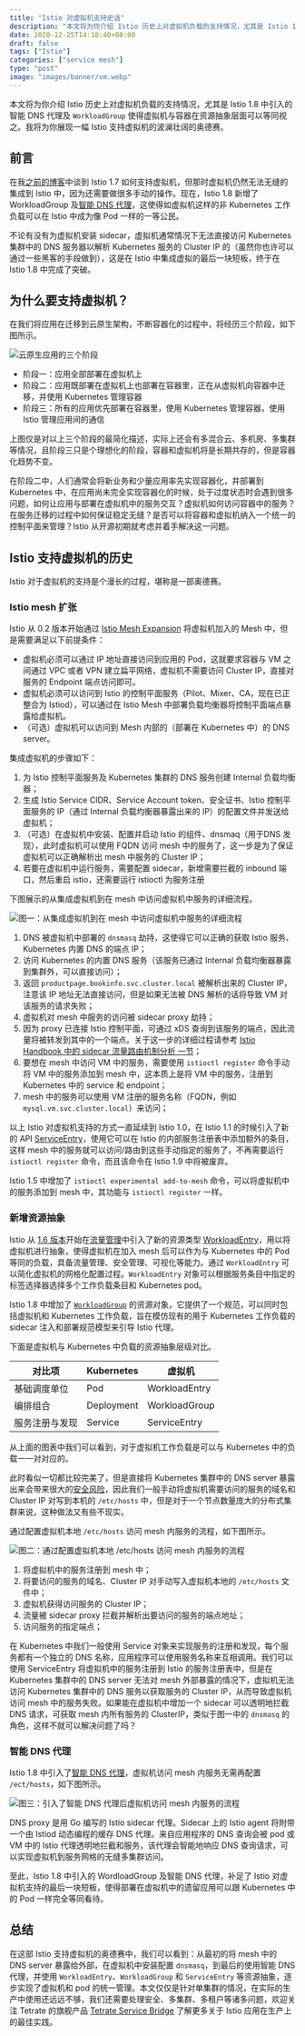```yaml
---
title: "Istio 对虚拟机支持史话"
description: "本文将为你介绍 Istio 历史上对虚拟机负载的支持情况，尤其是 Istio 1.8 中引入的智能 DNS 代理及 WorkloadGroup 使得虚拟机与容器在资源抽象层面可以等同视之。我将为你展现一幅 Istio 支持虚拟机的波澜壮阔的奥德赛。"
date: 2020-12-25T14:18:40+08:00
draft: false
tags: ["Istio"]
categories: ["service mesh"]
type: "post"
image: "images/banner/vm.webp"
---
```


本文将为你介绍 Istio 历史上对虚拟机负载的支持情况，尤其是 Istio 1.8 中引入的智能 DNS 代理及 `WorkloadGroup` 使得虚拟机与容器在资源抽象层面可以等同视之。我将为你展现一幅 Istio 支持虚拟机的波澜壮阔的奥德赛。

## 前言

在我[之前的博客](https://thenewstack.io/how-to-integrate-virtual-machines-into-istio-service-mesh/)中谈到 Istio 1.7 如何支持虚拟机，但那时虚拟机仍然无法无缝的集成到 Istio 中，因为还需要做很多手动的操作。现在，Istio 1.8 新增了 WorkloadGroup 及[智能 DNS 代理](https://istio.io/latest/blog/2020/dns-proxy/)，这使得如虚拟机这样的非 Kubernetes 工作负载可以在 Istio 中成为像 Pod 一样的一等公民。

不论有没有为虚拟机安装 sidecar，虚拟机通常情况下无法直接访问 Kubernetes 集群中的 DNS 服务器以解析 Kubernetes  服务的 Cluster IP 的（虽然你也许可以通过一些黑客的手段做到），这是在 Istio 中集成虚拟的最后一块短板，终于在 Istio 1.8 中完成了突破。

## 为什么要支持虚拟机？

在我们将应用在迁移到云原生架构，不断容器化的过程中，将经历三个阶段，如下图所示。

![云原生应用的三个阶段](0081Kckwly1gm0d6t775lj31s80k8go8.jpg)

- 阶段一：应用全部部署在虚拟机上
- 阶段二：应用既部署在虚拟机上也部署在容器里，正在从虚拟机向容器中迁移，并使用 Kubernetes 管理容器
- 阶段三：所有的应用优先部署在容器里，使用 Kubernetes 管理容器，使用 Istio 管理应用间的通信

上图仅是对以上三个阶段的最简化描述，实际上还会有多混合云、多机房、多集群等情况，且阶段三只是个理想化的阶段，容器和虚拟机将是长期共存的，但是容器化趋势不变。

在阶段二中，人们通常会将新业务和少量应用率先实现容器化，并部署到 Kubernetes 中，在应用尚未完全实现容器化的时候，处于过度状态时会遇到很多问题，如何让应用与部署在虚拟机中的服务交互？虚拟机如何访问容器中的服务？在服务迁移的过程中如何保证稳定无缝？是否可以将容器和虚拟机纳入一个统一的控制平面来管理？Istio 从开源初期就考虑并着手解决这一问题。

## Istio 支持虚拟机的历史

Istio 对于虚拟机的支持是个漫长的过程，堪称是一部奥德赛。

### Istio mesh 扩张

Istio 从 0.2 版本开始通过 [Istio Mesh Expansion](https://istio.io/v0.2/docs/setup/kubernetes/mesh-expansion.html) 将虚拟机加入的 Mesh 中，但是需要满足以下前提条件：

- 虚拟机必须可以通过 IP 地址直接访问到应用的 Pod，这就要求容器与 VM 之间通过 VPC 或者 VPN 建立扁平网络，虚拟机不需要访问 Cluster IP，直接对服务的 Endpoint 端点访问即可。
- 虚拟机必须可以访问到 Istio 的控制平面服务（Pilot、Mixer、CA，现在已正整合为 Istiod），可以通过在 Istio Mesh 中部署负载均衡器将控制平面端点暴露给虚拟机。
- （可选）虚拟机可以访问到 Mesh 内部的（部署在 Kubernetes 中）的 DNS server。

集成虚拟机的步骤如下：

1. 为 Istio 控制平面服务及 Kubernetes 集群的 DNS 服务创建 Internal 负载均衡器；
2. 生成 Istio Service CIDR、Service Account token、安全证书、Istio 控制平面服务的 IP（通过 Internal 负载均衡器暴露出来的 IP）的配置文件并发送给虚拟机；
3. （可选）在虚拟机中安装、配置并启动 Istio 的组件、dnsmaq（用于DNS 发现），此时虚拟机可以使用   FQDN 访问 mesh 中的服务了，这一步是为了保证虚拟机可以正确解析出 mesh 中服务的 Cluster IP；
4. 若要在虚拟机中运行服务，需要配置 sidecar，新增需要拦截的 inbound 端口，然后重启 istio，还需要运行 istioctl 为服务注册

下图展示的从集成虚拟机到在 mesh 中访问虚拟机中服务的详细流程。

![图一：从集成虚拟机到在 mesh 中访问虚拟机中服务的详细流程](0081Kckwly1gm0d6rogojj30u00yhdil.jpg)

1. DNS 被虚拟机中部署的 `dnsmasq` 劫持，这使得它可以正确的获取 Istio 服务、Kubernetes 内置 DNS 的端点 IP；
2. 访问 Kubernetes 的内置 DNS 服务（该服务已通过 Internal 负载均衡器暴露到集群外，可以直接访问）；
3. 返回 `productpage.bookinfo.svc.cluster.local` 被解析出来的 Cluster IP，注意该 IP 地址无法直接访问，但是如果无法被 DNS 解析的话将导致 VM 对该服务的请求失败；
4. 虚拟机对 mesh 中服务的访问被 sidecar proxy 劫持；
5. 因为 proxy 已连接 Istio 控制平面，可通过 xDS 查询到该服务的端点，因此流量将被转发到其中的一个端点。关于这一步的详细过程请参考 [Istio Handbook 中的 sidecar 流量路由机制分析 一节](https://www.servicemesher.com/istio-handbook/concepts/sidecar-traffic-route.html)；
6. 要想在 mesh 中访问 VM 中的服务，需要使用 `istioctl register` 命令手动将 VM 中的服务添加到 mesh 中，这本质上是将 VM 中的服务，注册到 Kubernetes 中的 service 和 endpoint；
7. mesh 中的服务可以使用 VM 注册的服务名称（FQDN，例如 `mysql.vm.svc.cluster.local`）来访问；

以上 Istio 对虚拟机支持的方式一直延续到 Istio 1.0，在 Istio 1.1 的时候引入了新的 API [ServiceEntry](https://istio.io/latest/docs/reference/config/networking/service-entry/)，使用它可以在 Istio 的内部服务注册表中添加额外的条目，这样 mesh 中的服务就可以访问/路由到这些手动指定的服务了，不再需要运行 `istioctl register` 命令，而且该命令在 Istio 1.9 中将被废弃。

Istio 1.5 中增加了 `istioctl experimental add-to-mesh` 命令，可以将虚拟机中的服务添加到 mesh 中，其功能与 `istioctl register` 一样。

### 新增资源抽象

Istio 从 [1.6 版本](https://istio.io/latest/news/releases/1.6.x/announcing-1.6/)开始在[流量管理](https://istio.io/latest/news/releases/1.6.x/announcing-1.6/change-notes/)中引入了新的资源类型 [WorkloadEntry](https://istio.io/latest/docs/reference/config/networking/workload-entry/)，用以将虚拟机进行抽象，使得虚拟机在加入 mesh 后可以作为与 Kubernetes 中的 Pod 等同的负载，具备流量管理、安全管理、可视化等能力。通过 `WorkloadEntry` 可以简化虚拟机的网格化配置过程。`WorkloadEntry` 对象可以根据服务条目中指定的标签选择器选择多个工作负载条目和 Kubernetes pod。

Istio 1.8 中增加了 [`WorkloadGroup`](http://istio.io/latest/docs/reference/config/networking/workload-group/) 的资源对象，它提供了一个规范，可以同时包括虚拟机和 Kubernetes 工作负载，旨在模仿现有的用于 Kubernetes 工作负载的 sidecar 注入和部署规范模型来引导 Istio 代理。

下面是虚拟机与 Kubernetes 中负载的资源抽象层级对比。

| 对比项         | Kubernetes | 虚拟机        |
| -------------- | ---------- | ------------- |
| 基础调度单位   | Pod        | WorkloadEntry |
| 编排组合       | Deployment | WorkloadGroup |
| 服务注册与发现 | Service    | ServiceEntry  |

从上面的图表中我们可以看到，对于虚拟机工作负载是可以与 Kubernetes 中的负载一一对对应的。

此时看似一切都比较完美了，但是直接将 Kubernetes 集群中的 DNS server 暴露出来会带来很大的[安全风险](https://blog.aquasec.com/dns-spoofing-kubernetes-clusters)，因此我们一般手动将虚拟机需要访问的服务的域名和 Cluster IP 对写到本机的 `/etc/hosts` 中，但是对于一个节点数量庞大的分布式集群来说，这种做法又有些不现实。

通过配置虚拟机本地 `/etc/hosts` 访问 mesh 内服务的流程，如下图所示。

![图二：通过配置虚拟机本地 /etc/hosts 访问 mesh 内服务的流程](0081Kckwly1gm0d6qx2o0j30sq0v440v.jpg)

1. 将虚拟机中的服务注册到 mesh 中；
2. 将要访问的服务的域名、Cluster IP 对手动写入虚拟机本地的 `/etc/hosts` 文件中；
3. 虚拟机获得访问服务的 Cluster IP；
4. 流量被 sidecar proxy 拦截并解析出要访问的服务的端点地址；
5. 访问服务的指定端点；

在 Kubernetes 中我们一般使用 Service 对象来实现服务的注册和发现，每个服务都有一个独立的 DNS 名称，应用程序可以使用服务名称来互相调用。我们可以使用 ServiceEntry 将虚拟机中的服务注册到 Istio 的服务注册表中，但是在 Kubernetes 集群中的 DNS server 无法对 mesh 外部暴露的情况下，虚拟机无法访问 Kubernetes 集群中的 DNS 服务以获取服务的 Cluster IP，从而导致虚拟机访问 mesh 中的服务失败。如果能在虚拟机中增加一个 sidecar 可以透明地拦截 DNS 请求，可获取 mesh 内所有服务的 ClusterIP，类似于图一中的 `dnsmasq` 的角色，这样不就可以解决问题了吗？

### 智能 DNS 代理

Istio 1.8 中引入了[智能 DNS 代理](https://cloudnative.to/blog/istio-dns-proxy/)，虚拟机访问 mesh 内服务无需再配置 `/ect/hosts`，如下图所示。

![图三：引入了智能 DNS 代理后虚拟机访问 mesh 内服务的流程](0081Kckwly1gm0d6sgfpxj30oi0rsjt5.jpg)

DNS proxy 是用 Go 编写的 Istio sidecar 代理。Sidecar 上的 Istio agent 将附带一个由 Istiod 动态编程的缓存 DNS 代理。来自应用程序的 DNS 查询会被 pod 或 VM 中的 Istio 代理透明地拦截和服务，该代理会智能地响应 DNS 查询请求，可以实现虚拟机到服务网格的无缝多集群访问。

至此，Istio 1.8 中引入的 WordloadGroup 及智能 DNS 代理，补足了 Istio 对虚拟机支持的最后一块短板，使得部署在虚拟机中的遗留应用可以跟 Kubernetes 中的 Pod 一样完全等同看待。

## 总结

在这部 Istio 支持虚拟机的奥德赛中，我们可以看到：从最初的将 mesh 中的 DNS server 暴露给外部，在虚拟机中安装配置 `dnsmasq`，到最后的使用智能 DNS 代理，并使用 `WorkloadEntry`、`WorkloadGroup` 和 `ServiceEntry` 等资源抽象，逐步实现了虚拟机和 pod 的统一管理。本文仅仅是针对单集群的情况，在实际的生产中使用还远远不够，我们还需要处理安全、多集群、多租户等诸多问题，欢迎关注 Tetrate 的旗舰产品 [Tetrate Service Bridge](https://www.tetrate.io/tetrate-service-bridge/) 了解更多关于 Istio 应用在生产上的最佳实践。
